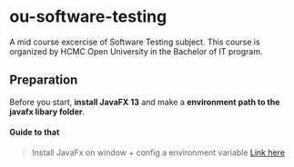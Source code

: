 # ou-software-testing
A mid course excercise of Software Testing subject. This course is organized by HCMC Open University in the Bachelor of IT program.

## Preparation
Before you start, **install JavaFX 13** and make a **environment path to the javafx libary folder**.
#### Guide to that 
> Install JavaFx on window + config a environment variable [Link here](https://www.youtube.com/watch?v=cYDH1oKJPSc&ab_channel=johnny5634) <br>



